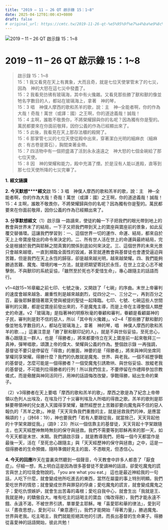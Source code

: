 ```yaml
---
title: "2019 – 11 – 26 QT 啟示錄 15：1~8"
date: 2025-04-12T01:00:43+0800
draft: false
# original_url: https://cmtc.tw/2019-11-26-qt-%e5%95%9f%e7%a4%ba%e9%8c%84-15%ef%bc%9a18
---
```


![2019 – 11 – 26 QT 啟示錄 15：1\~8](/images/qt.jpg   "2019 – 11 – 26 QT 啟示錄 15：1\~8")

# 2019 – 11 – 26 QT 啟示錄 15：1\~8

> 啟示錄 15：1\~8  
> 15：1 我又看見在天上有異象，大而且奇，就是七位天使掌管末了的七災，因為　神的大怒在這七災中發盡了。  
> 15：2 我看見彷彿有玻璃海，其中有火攙雜。又看見那些勝了獸和獸的像並牠名字數目的人，都站在玻璃海上，拿著　神的琴，  
> 15：3 唱　神僕人摩西的歌和羔羊的歌，說：主　神─全能者啊，你的作為大哉！奇哉！萬世（或譯：國）之王啊，你的道途義哉！誠哉！  
> 15：4 主啊，誰敢不敬畏你，不將榮耀歸與你的名呢？因為獨有你是聖的。萬民都要來在你面前敬拜，因你公義的作為已經顯出來了。  
> 15：5 此後，我看見在天上那存法櫃的殿開了。  
> 15：6 那掌管七災的七位天使從殿中出來，穿著潔白光明的細麻衣（細麻衣：有古卷是寶石），胸間束著金帶。  
> 15：7 四活物中有一個把盛滿了活到永永遠遠之　神大怒的七個金碗給了那七位天使。  
> 15：8 因　神的榮耀和能力，殿中充滿了煙。於是沒有人能以進殿，直等到那七位天使所降的七災完畢了。

**1.** **經文誦讀**

**2. 今天默想****經文**啟 15：3 唱　神僕人摩西的歌和羔羊的歌，說：主　神─全能者啊，你的作為大哉！奇哉！萬世（或譯：國）之王啊，你的道途義哉！誠哉！  
15：4 主啊，誰敢不敬畏你，不將榮耀歸與你的名呢？因為獨有你是聖的。萬民都要來在你面前敬拜，因你公義的作為已經顯出來了。

**3. 分享默想經文**（1）啟示錄 一路讀來，使徒約翰一下子把我們的眼光帶到地上的教會與世界末了的結局，一下子又把我們帶到天上的寶座與寶座前的景象，如此反覆交替循環。這讓我們學習到：一、這個世界一切的運作、命運、結局，都來自於天上上帝寶座發出的命令來決定的。二、所有世人活在世上的命運與最終結局，完全是根據於我們與耶穌之間真實的關係到底如何來決定。三、這個世界的未來光景只會越來越壞，一直到瀕臨全面性的毀滅，甚至就連教會與基督徒也會遭受逼迫與苦難，但是我們在天上永恆的歸宿，卻是越來越光明，越來越榮耀。四、我們能夠勝過苦難、魔鬼、環境的唯一方法，就是把期望寄託於永恆，在世上立定心志不被擊倒，不與獸印的系統妥協，「雖然至於死也不愛惜生命」，專心跟隨主的話語而行。

v1\~4啟15\~16章繼之前七印、七號之後，又開啟了「七碗」的序曲。末世上帝審判的速度會越來越急、嚴重性則是越來越劇烈，從四分之一、三分之一，再到百分之百，最後耶穌要隨著眾天使與被提的聖徒一起降臨。七印、七號、七碗這些人世間審判的災難，都是從寶座前發出來的，不是魔鬼主導，而是上帝在主導整個人類歷史的命運。v2「玻璃海」是指著神的明察秋毫的眷顧和審判，眷顧是看顧屬神的子民，審判則是對不信的惡人，所以「其中有火攙雜」。v2\~4「那些勝了獸和獸的像並牠名字數目的人，都站在玻璃海上，拿著　神的琴，唱　神僕人摩西的歌和羔羊的歌…。」這裏注意是「勝了獸和獸印記的人」，就是不與世俗妥協，至死忠心，專心跟隨主一群人，也是「得勝者」，將來都要侍立在天上寶座前一起來敬拜三一真神，彈琴唱歌，頌讚上帝的偉大、榮耀與公義的作為。整個啟示錄 一再強調，基督徒不要只是停留在「得救」的層面，神要的是「得勝者」，將來與神同坐席同掌權同享榮耀。得勝什麼？我們的仇敵就是魔鬼、世界、與老我。一個不經歷爭戰的基督徒，怎麼可能是一個得勝者？一個受魔鬼引誘欺哄、與世俗妥協、放縱老我的基督徒，不可能列位得勝者的行列！所以我們信主，不要停留在作禮拜參加宗教儀式，而是儆醒與神同活同行，用神的話語悔改改變，爭戰得勝，結出生命的果子。

（2）v3得勝者在天上要唱「摩西的歌和羔羊的歌」，摩西之歌是為了紀念上帝帶領以色列人出埃及，在埃及行了十災審判埃及人所唱的得救之歌。羔羊的歌則是耶穌要帶領神的兒女進入天國得享榮耀，雖然經歷世上苦難卻要向魔鬼與不信的惡人報仇的「羔羊之歌」。神是「天天背負我們重擔的主，就是拯救我們的神，是應當稱頌的！」（詩68：19），神也要我們「若有人要跟從我，就當捨己，天天背起他的十字架來跟從我。」（路9：23）所以一個信靠主的基督徒，天天背起十字架跟隨主，也天天經歷神無時無刻的保守與拯救。我們不需要等到耶穌再來的那一天，如今天天都是末世、末期。我們讀啟示錄 ，就是教導我們，把每一個今天都當作是最後一天，活在「至死忠心跟隨主」與「天天經歷神的保守與拯救」之中，這是一個得勝者的生命預備，隨時準備好見主的面，不憑眼見，但憑信心。

**4. 今天的回應**昨天在靈裏突然聽到一個聲音，今天教會中許多人都患了「厭食症」。仔細一想，馬上明白這是因為很多基督徒不愛讀神的話語，卻愛吃魔鬼的謊言與世上的垃圾食物說的。「you are what you eat.」 這也是最近神給我的一句話，人吃下什麼，就會變成他所吃進去的東西，當然在屬靈的事上特別明顯。我們愛吃世界的情慾；就會變成世界與罪惡的俘虜；愛吃魔鬼的謊言，就會變成魔鬼之子；愛吃仇恨嫉妒，就會生出苦毒的毒根；愛吃自我中心，就會生出「我就是王、我就是神」的驕傲自大。唯有吃主的話喝主的寶血（悔改得赦），我們才能永遠不餓、永遠不渴，不被世界引誘，單單愛主耶穌。唯「喜愛耶和華的律法」，愛到可以「晝夜思想」，愛到可以「樂意遵行」，我們才能開始「得著力量」，勝過魔鬼、世界與老我。吃主喝主，我們就能拒絕其他的引誘，而長出基督的生命果子。得勝從喜愛神的話語開始，彼此共勉！